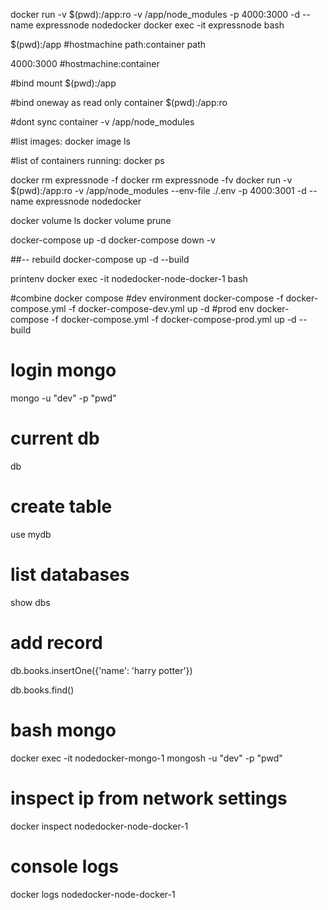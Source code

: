 docker run -v $(pwd):/app:ro -v /app/node_modules -p 4000:3000 -d --name expressnode nodedocker
docker exec -it expressnode bash     

$(pwd):/app
#hostmachine path:container path

4000:3000
#hostmachine:container


#bind mount
$(pwd):/app 

#bind oneway as read only container
$(pwd):/app:ro

#dont sync container
-v /app/node_modules

#list images:
docker image ls

#list of containers running:
docker ps


docker rm expressnode -f
docker rm expressnode -fv
docker run -v $(pwd):/app:ro -v /app/node_modules --env-file ./.env -p 4000:3001 -d --name expressnode nodedocker


docker volume ls
docker volume prune

docker-compose up -d
docker-compose down -v

##-- rebuild 
docker-compose up -d --build

printenv
docker exec -it nodedocker-node-docker-1 bash


 #combine docker compose
 #dev environment
 docker-compose -f docker-compose.yml -f docker-compose-dev.yml up -d
 #prod env
 docker-compose -f docker-compose.yml -f docker-compose-prod.yml up -d --build

# login mongo
 mongo -u "dev" -p "pwd"
 # current db
 db 
 
 # create table

 use mydb
 
 
 # list databases

 show dbs

 # add record
 db.books.insertOne({'name': 'harry potter'})


 db.books.find()

# bash mongo
 docker exec -it nodedocker-mongo-1 mongosh -u "dev" -p "pwd"

# inspect ip from network settings 
 docker inspect nodedocker-node-docker-1 

 # console logs

 docker logs nodedocker-node-docker-1 
